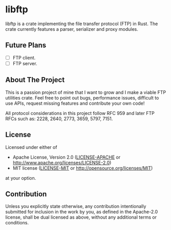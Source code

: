 # libftp

libftp is a crate implementing the file transfer protocol (FTP) in Rust. The crate currently features a parser, serializer and proxy modules.

## Future Plans
- [ ] FTP client.
- [ ] FTP server.

## About The Project

This is a passion project of mine that I want to grow and I make a viable FTP utilities crate.
Feel free to point out bugs, performance issues, difficult to use APIs, request missing features and contribute your own code!

All protocol considerations in this project follow RFC 959 and later FTP RFCs such as: 2228, 2640, 2773, 3659, 5797, 7151.

## License

Licensed under either of

 * Apache License, Version 2.0
   ([LICENSE-APACHE](LICENSE-APACHE) or http://www.apache.org/licenses/LICENSE-2.0)
 * MIT license
   ([LICENSE-MIT](LICENSE-MIT) or http://opensource.org/licenses/MIT)

at your option.

## Contribution

Unless you explicitly state otherwise, any contribution intentionally submitted
for inclusion in the work by you, as defined in the Apache-2.0 license, shall be
dual licensed as above, without any additional terms or conditions.
